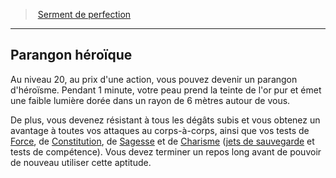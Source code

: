 ﻿> [Serment de perfection](hd_paladin_perfection.md)

---

## Parangon héroïque

Au niveau 20, au prix d'une action, vous pouvez devenir un parangon d'héroïsme. Pendant 1 minute, votre peau prend la teinte de l'or pur et émet une faible lumière dorée dans un rayon de 6 mètres autour de vous.

De plus, vous devenez résistant à tous les dégâts subis et vous obtenez un avantage à toutes vos attaques au corps-à-corps, ainsi que vos tests de [Force](hd_abilities_strength.md), de [Constitution](hd_abilities_constitution.md), de [Sagesse](hd_abilities_wisdom.md) et de [Charisme](hd_abilities_charisma.md) ([jets de sauvegarde](hd_abilities_jets_de_sauvegarde.md) et tests de compétence). Vous devez terminer un repos long avant de pouvoir de nouveau utiliser cette aptitude.

